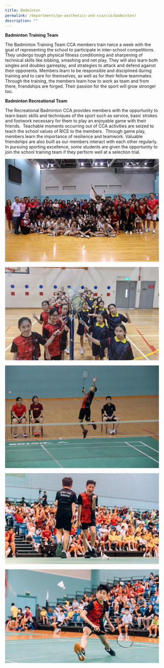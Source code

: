 ```yaml
---
title: Badminton
permalink: /departments/pe-aesthetics-and-cca/cca/badminton/
description: ""
---
```

**Badminton Training Team**  

The Badminton Training Team CCA members train twice a week with the goal of representing the school to participate in inter-school competitions. They undergo tough physical fitness conditioning and sharpening of technical skills like lobbing, smashing and net play. They will also learn both singles and doubles gameplay, and strategies to attack and defend against their opponents. Members learn to be responsible and disciplined during training and to care for themselves, as well as for their fellow teammates. Through the training, the members learn how to work as team and from there, friendships are forged. Their passion for the sport will grow stronger too.

		 
**Badminton Recreational Team**  
  
The Recreational Badminton CCA provides members with the opportunity to learn basic skills and techniques of the sport such as service, basic strokes and footwork necessary for them to play an enjoyable game with their friends.&nbsp; Teachable moments occurring out of CCA activities are seized to teach the school values of RICE to the members.&nbsp; Through game play, members learn the importance of resilience and teamwork. Valuable friendships are also built as our members interact with each other regularly.&nbsp; In pursuing sporting excellence, some students are given the opportunity to join the school training team if they perform well at a selection trial.

![](/images/badminton1%20finals%20all%20in%20one.jpg)

![](/images/badminton2%20girls%20with%20nanhua%20net%20racket.jpg)

![](/images/badminton%205%20yuze%20jumping%20smash.jpg)

![](/images/badminton%204%20wenryn%20finals.jpg)

![](/images/badminton%203%20sean%20finals.jpg)

